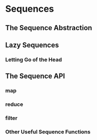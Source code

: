 # Sequences

## The Sequence Abstraction

## Lazy Sequences

### Letting Go of the Head

## The Sequence API

### map

### reduce

### filter

### Other Useful Sequence Functions
